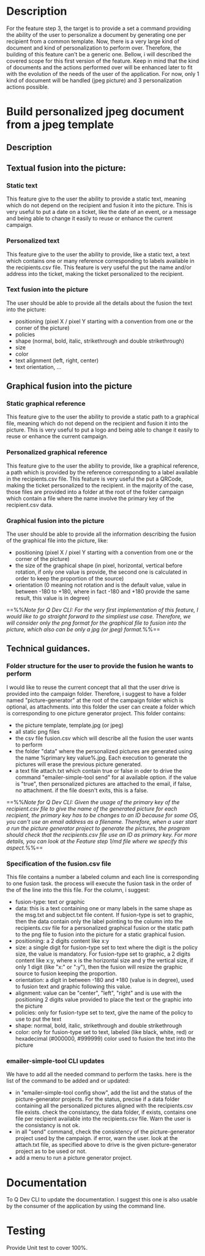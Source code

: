 # Description
For the feature step 3, the target is to provide a set a command providing the ability of the user to personalize a document by generating one per recipient from a common template.
Now, there is a very large kind of document and kind of personalization to perform over. Therefore, the building of this feature can't be a generic one. Bellow, i will  described  the covered scope for this first version of the feature. Keep in mind that the kind of documents and the actions performed over will be enhanced later to fit with the evolution of the needs of the user of the application. For now, only 1 kind of document will be handled (jpeg picture) and 3 personalization actions possible.
# Build personalized jpeg document from a jpeg template
## Description

## Textual fusion into the picture:

### Static text
This feature give to the user the ability to provide a static text, meaning which do not depend on the recipient and fusion it into the picture. This is very useful to put a date on a ticket, like the date of an event, or a message and being able to change it easily to reuse or enhance the current campaign. 
### Personalized text
This feature give to the user the ability to provide, like a static text, a text which contains one or many reference corresponding to labels available in the recipients.csv file. This feature is very useful the put the name and/or address into the ticket, making the ticket personalized to the recipient.
### Text fusion into the picture
The user should be able to provide all the details about the fusion the text into the picture: 
- positioning (pixel X / pixel Y starting with a convention from one or the corner of the picture)
- policies
- shape (normal, bold, italic, strikethrough and double strikethrough)
- size 
- color
- text alignment (left, right, center)
- text orientation, ...

## Graphical fusion into the picture

### Static graphical reference
This feature give to the user the ability to provide a static path to a graphical file, meaning which do not depend on the recipient and fusion it into the picture. This is very useful to put a logo and being able to change it easily to reuse or enhance the current campaign. 
### Personalized graphical reference
This feature give to the user the ability to provide, like a graphical reference, a path which is provided by the reference corresponding to a label available in the recipients.csv file. This feature is very useful the put a QRCode, making the ticket personalized to the recipient. in the majority of the case, those files are provided into a folder at the root of the folder campaign which contain a file where the name involve the primary key of the recipient.csv data.
### Graphical fusion into the picture
The user should be able to provide all the information describing the fusion of the graphical file into the picture, like:
- positioning (pixel X / pixel Y starting with a convention from one or the corner of the picture)
- the size of the graphical shape (in pixel, horizontal, vertical before rotation, if only one value is provide, the second one is calculated in order to keep the proportion of the source)
- orientation (0 meaning not rotation and is the default value, value in between -180 to +180, where in fact -180 and +180 provide the same result, this value is in degree)

==%%*Note for Q Dev CLI: For the very first implementation of this feature, I would like to go straight forward to the simpliest use case. Therefore, we will consider only the png format for the graphical file to fusion into the picture, which also can be only a jpg (or jpeg) format.*%%==
## Technical guidances.
### Folder structure for the user to provide the fusion he wants to perform
I would like to reuse the current concept that all that the user drive is provided into the campaign folder. Therefore, i suggest to have a folder named "picture-generator" at the root of the campaign folder which is optional, as attachments. into this folder the user can create a folder which is corresponding to one picture generator project. 
This folder contains:
- the picture template, template.jpg (or jpeg)
- all static png files
- the csv file fusion.csv which will describe all the fusion the user wants to perform
- the folder "data" where the personalized pictures are generated using the name %primary key value%.jpg. Each execution to generate the pictures will erase the previous picture generated.
- a text file attach.txt which contain true or false in oder to drive the command "emailer-simple-tool send" for al available option. if the value is "true", then personalized pictures are attached to the email, if false, no attachment. if the file doesn't exits, this is a false.

==%%*Note for Q Dev CLI: Given the usage of the primary key of the recipient.csv file to give the name of the generated picture for each recipient, the primary key has to be changes to an ID because for some OS, you can't use an email address as a filename. Therefore, when a user start a run the picture generator project to generate the pictures, the program should check that the recipients.csv file use an ID as primary key. For more details, you can look at the Feature step 1/md file where we specify this aspect.*%%==

### Specification of the fusion.csv file
This file contains a number a labeled column and each line is corresponding to one fusion task. the process will execute the fusion task in the order of the of the line into the this file.
For the column, i suggest:
- fusion-type: text or graphic
- data: this is a text containing one or many labels in the same shape as the msg.txt and subject.txt file content. If fusion-type is set to graphic, then the data contain only the label pointing to the column into the recipients.csv file for a personalized graphical fusion or the static path to the png file to fusion into the picture for a static graphical fusion.
- positioning: a 2 digits content like x:y
- size: a single digit for fusion-type set to text where the digit is the policy size, the value is mandatory. For fusion-type set to graphic, a 2 digits content like x:y, where x is the horizontal size and y the vertical size, if only 1 digit (like "x:" or ":y"), then the fusion will resize the graphic source to fusion keeping the proportion.
- orientation: a digit in between -180 and +180 (value is in degree), used to fusion text and graphic following this value.
- alignment: value can be "center", "left", "right" and is use with the positioning 2 digits value provided to place the text or the graphic into the picture
- policies: only for fusion-type set to text, give the name of the policy to use to put the text
- shape: normal, bold, italic, strikethrough and double strikethrough
- color: only for fusion-type set to text, labeled (like black, white, red) or hexadecimal (#000000, #999999) color used to fusion the text into the picture

### emailer-simple-tool CLI updates
We have to add all the needed command to perform the tasks.
here is the list of the command to be added and or updated:
- in "emailer-simple-tool config show", add the list and the status of the picture-generator projects. For the status, precise if a data folder containing all the personalized pictures aligned with the recipients.csv file exists. check the consistancy, the data folder, if exists, contains one file per recipient available into the recipients.csv file. Warn the user is the consistancy is not ok.
- in all "send" command, check the consistency of the picture-generator project used by the campaign. if error, warn the user. look at the attach.txt file, as specified above to drive is the given picture-generator project as to be used or not.
- add a menu to run a picture generator project.

# Documentation
To Q Dev CLI to update the documentation. I suggest this one is also usable by the consumer of the application by using the command line.

# Testing
Provide Unit test to cover 100%.